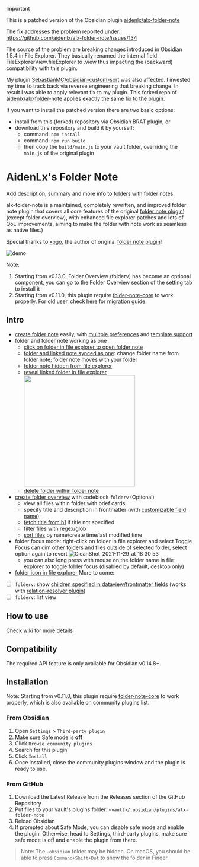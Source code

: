 > [!IMPORTANT]
> 
> This is a patched version of the Obsidian plugin [aidenlx/alx-folder-note](https://github.com/aidenlx/alx-folder-note)
>
> The fix addresses the problem reported under: https://github.com/aidenlx/alx-folder-note/issues/134
>
> The source of the problem are breaking changes introduced in Obsidian 1.5.4 in File Explorer.
> They basically renamed the internal field FileExplorerView.fileExplorer to .view thus impacting
> the (backward) compatibility with this plugin.
> 
> My plugin [SebastianMC/obsidian-custom-sort](https://github.com/SebastianMC/obsidian-custom-sort) was also affected.
> I invested my time to track back via reverse engineering that breaking change.
> In result I was able to apply relevant fix to my plugin.
> This forked repo of [aidenlx/alx-folder-note](https://github.com/aidenlx/alx-folder-note) applies exactly the same fix to the plugin.
> 
> If you want to install the patched version there are two basic options:
> - install from this (forked) repository via Obsidian BRAT plugin, or
> - download this repository and build it by yourself:
>   - command: `npm install`
>   - command: `npm run build`
>   - then copy the `build/main.js` to your vault folder, overriding the `main.js` of the original plugin
>

# AidenLx's Folder Note

Add description, summary and more info to folders with folder notes.

alx-folder-note is a maintained, completely rewritten, and improved folder note plugin that covers all core features of the original [folder note plugin](https://github.com/xpgo/obsidian-folder-note-plugin)) (except folder overview), with enhanced file explorer patches and lots of QoL improvements, aiming to make the folder with note work as seamless as native files.)

Special thanks to [xpgo](https://github.com/xpgo), the author of original [folder note plugin](https://github.com/xpgo/obsidian-folder-note-plugin)!

![demo](https://user-images.githubusercontent.com/31102694/128635308-0a58279e-8bf0-4608-9330-fe11180953dd.png)

Note:

1. Starting from v0.13.0, Folder Overview (folderv) has become an optional component, you can go to the Folder Overview section of the setting tab to install it
2. Starting from v0.11.0, this plugin require [folder-note-core](https://github.com/aidenlx/folder-note-core) to work properly. For old user, check [here](https://github.com/aidenlx/alx-folder-note/wiki/migrate-from-v0.10.0-and-lower) for migration guide.

## Intro

- [create folder note](https://github.com/aidenlx/alx-folder-note/wiki/create-folder-note) easily, with [mulitple preferences](https://github.com/aidenlx/alx-folder-note/wiki/folder-note-pref) and [template support](https://github.com/aidenlx/alx-folder-note/wiki/core-settings#template)
- folder and folder note working as one
  - [click on folder in file explorer to open folder note](https://github.com/aidenlx/alx-folder-note/wiki/open-folder-note-from-folder)
  - [folder and linked note synced as one](https://github.com/aidenlx/alx-folder-note/wiki/core-settings#auto-rename): change folder name from folder note; folder note moves with your folder
  - [folder note hidden from file explorer](https://github.com/aidenlx/alx-folder-note/wiki/core-settings#hide-note-in-explorer)
  - [reveal linked folder in file explorer](https://github.com/aidenlx/alx-folder-note/wiki/core-settings#hide-note-in-explorer)<br><img width="300px" src="https://user-images.githubusercontent.com/31102694/128694966-6517df3b-8994-408d-bf6c-49a5ea16b7be.gif"/>
  - [delete folder within folder note](https://github.com/aidenlx/alx-folder-note/wiki/delete-folder-from-folder-note)
- [create folder overview](https://github.com/aidenlx/alx-folder-note/wiki/folder-overview) with codeblock `folderv` (Optional)
  - view all files within folder with brief cards
  - specify title and description in frontmatter (with [customizable field name](https://github.com/aidenlx/alx-folder-note/wiki/folderv-settings#field-names))
  - [fetch title from h1](https://github.com/aidenlx/alx-folder-note/wiki/folderv-settings#h1-as-title-source) if title not specified
  - [filter files](https://github.com/aidenlx/alx-folder-note/wiki/folderv-options#filter) with regex/glob
  - [sort files](https://github.com/aidenlx/alx-folder-note/wiki/folderv-options#sort) by name/create time/last modified time
- folder focus mode: right-click on folder in file explorer and select Toggle Focus can dim other folders and files outside of selected folder, select option again to revert ![CleanShot_2021-11-29_at_18 30 53](https://user-images.githubusercontent.com/31102694/166448049-aea0457a-d19f-4b29-8f7c-b66b5bd26629.gif)
    - you can also long press with mouse on the folder name in file explorer to toggle folder focus (disabled by default, desktop only) 
- [folder icon in file explorer](https://github.com/aidenlx/alx-folder-note/issues/11)
More to come:

- [ ] `folderv`: show [children specified in dataview/frontmatter fields](https://github.com/SkepticMystic/breadcrumbs/wiki/Relationships---Basics) (works with [relation-resolver plugin](https://github.com/aidenlx/relation-resolver))
- [ ] `folderv`: list view

## How to use

Check [wiki](https://github.com/aidenlx/alx-folder-note/wiki) for more details

## Compatibility

The required API feature is only available for Obsidian v0.14.8+.

## Installation

Note: Starting from v0.11.0, this plugin require [folder-note-core](https://github.com/aidenlx/folder-note-core) to work properly, which is also available on community plugins list.

### From Obsidian

1. Open `Settings` > `Third-party plugin`
2. Make sure Safe mode is **off**
3. Click `Browse community plugins`
4. Search for this plugin
5. Click `Install`
6. Once installed, close the community plugins window and the plugin is ready to use.

### From GitHub

1. Download the Latest Release from the Releases section of the GitHub Repository
2. Put files to your vault's plugins folder: `<vault>/.obsidian/plugins/alx-folder-note`
3. Reload Obsidian
4. If prompted about Safe Mode, you can disable safe mode and enable the plugin.
   Otherwise, head to Settings, third-party plugins, make sure safe mode is off and
   enable the plugin from there.

> Note: The `.obsidian` folder may be hidden. On macOS, you should be able to press `Command+Shift+Dot` to show the folder in Finder.
